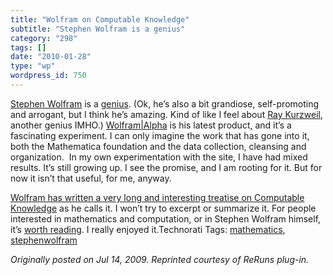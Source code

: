 ```yaml
---
title: "Wolfram on Computable Knowledge"
subtitle: "Stephen Wolfram is a genius"
category: "298"
tags: []
date: "2010-01-28"
type: "wp"
wordpress_id: 750
---
```

[Stephen Wolfram](http://en.wikipedia.org/wiki/Stephen_Wolfram) is a [genius](http://en.wikipedia.org/wiki/Genius). (Ok, he’s also a bit grandiose, self-promoting and arrogant, but I think he’s amazing. Kind of like I feel about [Ray Kurzweil](http://en.wikipedia.org/wiki/Ray_kurzweil), another genius IMHO.)
[Wolfram|Alpha](http://www.wolframalpha.com/) is his latest product, and it’s a fascinating experiment. I can only imagine the work that has gone into it, both the Mathematica foundation and the data collection, cleansing and organization.  In my own experimentation with the site, I have had mixed results. It’s still growing up. I see the promise, and I am rooting for it. But for now it isn’t that useful, for me, anyway.

[Wolfram has written a very long and interesting treatise on Computable Knowledge](http://blog.wolframalpha.com/2009/06/29/stephen-wolfram-on-the-quest-for-computable-knowledge/#more-1784) as he calls it. I won’t try to excerpt or summarize it. For people interested in mathematics and computation, or in Stephen Wolfram himself, it’s [worth reading](http://blog.wolframalpha.com/2009/06/29/stephen-wolfram-on-the-quest-for-computable-knowledge/#more-1784). I really enjoyed it.Technorati Tags: [mathematics](http://technorati.com/tag/mathematics), [stephenwolfram](http://technorati.com/tag/stephenwolfram)

*Originally posted on Jul 14, 2009. Reprinted courtesy of ReRuns plug-in.*